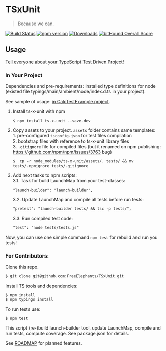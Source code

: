 # TSxUnit

> Because we can. 

[![Build Status](https://travis-ci.org/FreeElephants/TSxUnit.svg?branch=master)](https://travis-ci.org/FreeElephants/TSxUnit)
[![npm version](https://badge.fury.io/js/ts-x-unit.svg)](https://github.com/FreeElephants/TSxUnit/releases)
[![Downloads](https://img.shields.io/npm/dm/ts-x-unit.svg)](https://npmjs.org/package/ts-x-unit)
[![bitHound Overall Score](https://www.bithound.io/github/FreeElephants/TSxUnit/badges/score.svg)](https://www.bithound.io/github/FreeElephants/TSxUnit)

## Usage

[Tell everyone about your TypeScript Test Driven Project!](USERS.md)   

### In Your Project

Dependencies and pre-requirements: installed type definitions for node (existed file typings/main/ambient/node/index.d.ts in your project). 

See sample of usage: [in CalcTestExample project](https://github.com/FreeElephants/CalcTestExample). 

1. Install ts-x-unit with npm

    ```
    $ npm install ts-x-unit --save-dev
    ```

2. Copy assets to your project. `assets` folder contains same templates:   
        1. pre-configured `tsconfig.json` for test files compilation   
        2. bootstrap files with reference to ts-x-unit library files  
        3. `.gitignore` file for compiled files (but it renamed on npm publishing: https://github.com/npm/npm/issues/3763 bug)

    ```
    $  cp -r node_modules/ts-x-unit/assets/. tests/ && mv tests/.npmignore tests/.gitignore
    ```

3. Add next tasks to npm scripts:  
    3.1. Task for build LaunchMap from your test-classes:      
    ```
    "launch-builder": "launch-builder", 
    ```  
    3.2. Update LaunchMap and compile all tests before run tests:  
    ```
    "pretest": "launch-builder tests/ && tsc -p tests/",  
    ```  
    3.3. Run compiled test code:  
    ```
    "test": "node tests/tests.js"
    ```
    
Now, you can use one simple command `npm test` for rebuild and run you tests! 


### For Contributors: 

Clone this repo. 

```
$ git clone git@github.com:FreeElephants/TSxUnit.git 
```

Install TS tools and dependencies:

```
$ npm install 
$ npm typings install
```

To run tests use:

```
$ npm test
```

This script (re-)build launch-builder tool, update LaunchMap, compile and run tests, compute coverage. 
See package.json for details. 

See [ROADMAP](ROADMAP.md) for planned features. 